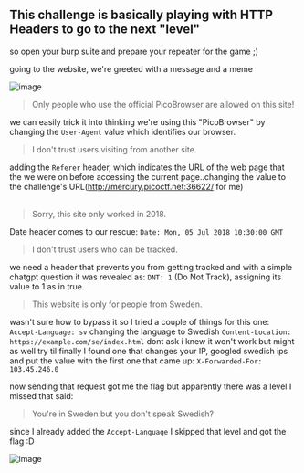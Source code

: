 ## This challenge is basically playing with HTTP Headers to go to the next "level"
so open your burp suite and prepare your repeater for the game ;)

going to the website, we're greeted with a message and a meme

![image](https://github.com/0xbazooka/picoCTF/assets/99322823/ceec9c7f-0c5c-490e-8f66-bf2a1d32bc66)

> Only people who use the official PicoBrowser are allowed on this site!

we can easily trick it into thinking we're using this "PicoBrowser" by changing the `User-Agent` value which identifies our browser. <br>


>I don't trust users visiting from another site.

adding the `Referer` header, which indicates the URL of the web page that the we were on before accessing the current page..changing the value to the challenge's URL(http://mercury.picoctf.net:36622/ for me) <br><br>




>Sorry, this site only worked in 2018.

Date header comes to our rescue: `Date: Mon, 05 Jul 2018 10:30:00 GMT` <br>




>I don't trust users who can be tracked.

we need a header that prevents you from getting tracked and with a simple chatgpt question it was revealed as: `DNT: 1` (Do Not Track), assigning its value to 1 as in true. <br>




>This website is only for people from Sweden.

wasn't sure how to bypass it so I tried a couple of things for this one:
`Accept-Language: sv` changing the language to Swedish
`Content-Location: https://example.com/se/index.html` dont ask i knew it won't work but might as well try
til finally I found one that changes your IP, googled swedish ips and put the value with the first one that came up: `X-Forwarded-For: 103.45.246.0` <br>



now sending that request got me the flag but apparently there was a level I missed that said:
>You're in Sweden but you don't speak Swedish? <br>

since I already added the `Accept-Language` I skipped that level and got the flag :D


![image](https://github.com/0xbazooka/picoCTF/assets/99322823/3478e640-bec8-4897-a76f-47ddae2bd161)
